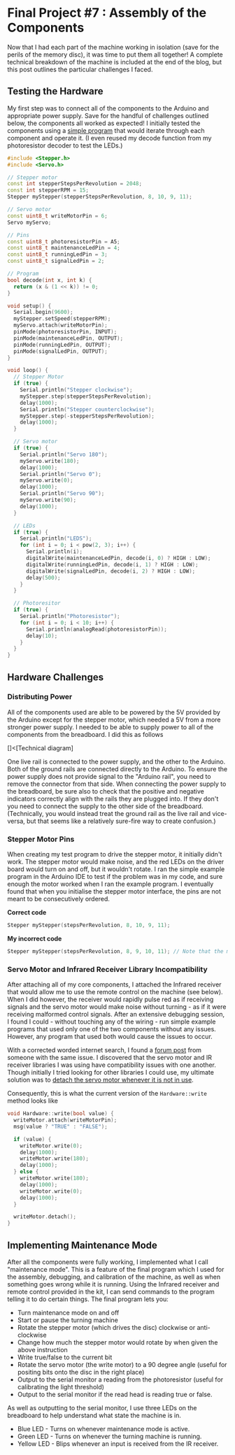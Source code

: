 # Final Project #7 : Assembly of the Components

Now that I had each part of the machine working in isolation (save for the perils of the memory disc), it was time to put them all together! A complete technical breakdown of the machine is included at the end of the blog, but this post outlines the particular challenges I faced.


## Testing the Hardware
My first step was to connect all of the components to the Arduino and appropriate power supply. Save for the handful of challenges outlined below, the components all worked as expected! I initially tested the components using a [simple program](https://github.com/JoshIsAStudent/physical-computing/blob/main/final-project/hardware-test/hardware-test.ino) that would iterate through each component and operate it. (I even reused my decode function from my photoresistor decoder to test the LEDs.)

```cpp
#include <Stepper.h>
#include <Servo.h>

// Stepper motor
const int stepperStepsPerRevolution = 2048;
const int stepperRPM = 15;
Stepper myStepper(stepperStepsPerRevolution, 8, 10, 9, 11);

// Servo motor
const uint8_t writeMotorPin = 6;
Servo myServo;

// Pins
const uint8_t photoresistorPin = A5;
const uint8_t maintenanceLedPin = 4;
const uint8_t runningLedPin = 3;
const uint8_t signalLedPin = 2;

// Program
bool decode(int x, int k) {
  return (x & (1 << k)) != 0;
}

void setup() {
  Serial.begin(9600);
  myStepper.setSpeed(stepperRPM);
  myServo.attach(writeMotorPin);
  pinMode(photoresistorPin, INPUT);
  pinMode(maintenanceLedPin, OUTPUT);
  pinMode(runningLedPin, OUTPUT);
  pinMode(signalLedPin, OUTPUT);
}

void loop() {
  // Stepper Motor
  if (true) {
    Serial.println("Stepper clockwise");
    myStepper.step(stepperStepsPerRevolution);
    delay(1000);
    Serial.println("Stepper counterclockwise");
    myStepper.step(-stepperStepsPerRevolution);
    delay(1000);
  }

  // Servo motor
  if (true) {
    Serial.println("Servo 180");
    myServo.write(180);
    delay(1000);
    Serial.println("Servo 0");
    myServo.write(0);
    delay(1000);
    Serial.println("Servo 90");
    myServo.write(90);
    delay(1000);
  }

  // LEDs
  if (true) {
    Serial.println("LEDS");
    for (int i = 0; i < pow(2, 3); i++) {
      Serial.println(i);
      digitalWrite(maintenanceLedPin, decode(i, 0) ? HIGH : LOW);
      digitalWrite(runningLedPin, decode(i, 1) ? HIGH : LOW);
      digitalWrite(signalLedPin, decode(i, 2) ? HIGH : LOW);
      delay(500);
    }
  }

  // Photoresitor
  if (true) {
    Serial.println("Photoresistor");
    for (int i = 0; i < 10; i++) {
      Serial.println(analogRead(photoresistorPin));
      delay(10);
    }
  }
}
```


## Hardware Challenges

### Distributing Power
All of the components used are able to be powered by the 5V provided by the Arduino except for the stepper motor, which needed a 5V from a more stronger power supply. I needed to be able to supply power to all of the components from the breadboard. I did this as follows

[]<[Technical diagram]

One live rail is connected to the power supply, and the other to the Arduino. Both of the ground rails are connected directly to the Arduino. To ensure the power supply does not provide signal to the "Arduino rail", you need to remove the connector from that side. When connecting the power supply to the breadboard, be sure also to check that the positive and negative indicators correctly align with the rails they are plugged into. If they don't you need to connect the supply to the other side of the breadboard. (Technically, you would instead treat the ground rail as the live rail and vice-versa, but that seems like a relatively sure-fire way to create confusion.)

### Stepper Motor Pins
When creating my test program to drive the stepper motor, it initially didn't work. The stepper motor would make noise, and the red LEDs on the driver board would turn on and off, but it wouldn't rotate. I ran the simple example program in the Arduino IDE to test if the problem was in my code, and sure enough the motor worked when I ran the example program. I eventually found that when you initialise the stepper motor interface, the pins are not meant to be consecutively ordered.

**Correct code**

```cpp
Stepper myStepper(stepsPerRevolution, 8, 10, 9, 11);
```

**My incorrect code**

```cpp
Stepper myStepper(stepsPerRevolution, 8, 9, 10, 11); // Note that the middle two pins are wrong
```

### Servo Motor and Infrared Receiver Library Incompatibility
After attaching all of my core components, I attached the Infrared receiver that would allow me to use the remote control on the machine (see below). When I did however, the receiver would rapidly pulse red as if receiving signals and the servo motor would make noise without turning - as if it were receiving malformed control signals. After an extensive debugging session, I found I could - without touching any of the wiring - run simple example programs that used only one of the two components without any issues. However, any program that used both would cause the issues to occur.

With a corrected worded internet search, I found a [forum post](https://forum.arduino.cc/t/irreceiver-library-servo-strange-behaviour/536118) from someone with the same issue. I discovered that the servo motor and IR receiver libraries I was using have compatibility issues with one another. Though initially I tried looking for other libraries I could use, my ultimate solution was to [detach the servo motor whenever it is not in use](https://forum.arduino.cc/t/servo-twitch-with-irremote-library/129288/3).

Consequently, this is what the current version of the `Hardware::write` method looks like
```cpp
void Hardware::write(bool value) {
  writeMotor.attach(writeMotorPin);
  msg(value ? "TRUE" : "FALSE");

  if (value) {
    writeMotor.write(0);
    delay(1000);
    writeMotor.write(180);
    delay(1000);
  } else {
    writeMotor.write(180);
    delay(1000);
    writeMotor.write(0);
    delay(1000);
  }

  writeMotor.detach();
}
```


## Implementing Maintenance Mode
After all the components were fully working, I implemented what I call "maintenance mode". This is a feature of the final program which I used for the assembly, debugging, and calibration of the machine, as well as when something goes wrong while it is running. Using the Infrared receiver and remote control provided in the kit, I can send commands to the program telling it to do certain things. The final program lets you:

* Turn maintenance mode on and off
* Start or pause the turning machine
* Rotate the stepper motor (which drives the disc) clockwise or anti-clockwise
* Change how much the stepper motor would rotate by when given the above instruction
* Write true/false to the current bit
* Rotate the servo motor (the write motor) to a 90 degree angle (useful for positing bits onto the disc in the right place)
* Output to the serial monitor a reading from the photoresistor (useful for calibrating the light threshold)
* Output to the serial monitor if the read head is reading true or false.

As well as outputting to the serial monitor, I use three LEDs on the breadboard to help understand what state the machine is in.
* Blue LED - Turns on whenever maintenance mode is active.
* Green LED - Turns on whenever the turning machine is running.
* Yellow LED - Blips whenever an input is received from the IR receiver.
